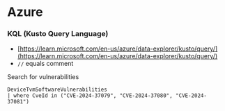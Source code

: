 # Azure


### KQL (Kusto Query Language)
- [https://learn.microsoft.com/en-us/azure/data-explorer/kusto/query/](https://learn.microsoft.com/en-us/azure/data-explorer/kusto/query/)
- `//` equals comment

Search for vulnerabilities
````
DeviceTvmSoftwareVulnerabilities
| where CveId in ("CVE-2024-37079", "CVE-2024-37080", "CVE-2024-37081")
````
